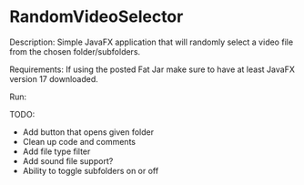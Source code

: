 # RandomVideoSelector
Description:
Simple JavaFX application that will randomly select a video file from the chosen folder/subfolders.

Requirements:
If using the posted Fat Jar make sure to have at least JavaFX version 17 downloaded.

Run: 


TODO:
- Add button that opens given folder
- Clean up code and comments
- Add file type filter
- Add sound file support?
- Ability to toggle subfolders on or off
